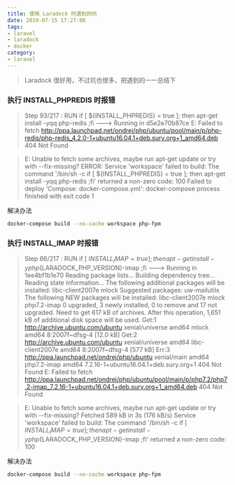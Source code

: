 ```yaml
---
title: 使用 Laradock 时遇到的坑
date: 2019-07-15 17:27:08
tags:
- laravel
- laradock
- docker
category:
- laravel
---
```


> Laradock 很好用，不过坑也很多，把遇到的一一总结下
<!-- more -->


### 执行 INSTALL_PHPREDIS 时报错

> Step 93/217 : RUN if [ ${INSTALL_PHPREDIS} = true ]; then apt-get install -yqq php-redis ;fi
  ---> Running in d5e2e70b87ce
  E: Failed to fetch http://ppa.launchpad.net/ondrej/php/ubuntu/pool/main/p/php-redis/php-redis_4.2.0-1+ubuntu16.04.1+deb.sury.org+1_amd64.deb 404 Not Found
  
> E: Unable to fetch some archives, maybe run apt-get update or try with --fix-missing?
  ERROR: Service 'workspace' failed to build: The command '/bin/sh -c if [
  ${INSTALL_PHPREDIS} = true ]; then apt-get install -yqq php-redis ;fi' returned a non-zero code: 100
  Failed to deploy 'Compose: docker-compose.yml': docker-compose process finished with exit code 1

解决办法

```bash
docker-compose build --no-cache workspace php-fpm
```

### 执行 INSTALL_IMAP 时报错

> Step 66/217 : RUN if [ ${INSTALL_IMAP} = true ]; then     apt-get install -y php${LARADOCK_PHP_VERSION}-imap ;fi
   ---> Running in 1ee4bf1b1e70
  Reading package lists...
  Building dependency tree...
  Reading state information...
  The following additional packages will be installed:
    libc-client2007e mlock
  Suggested packages:
    uw-mailutils
  The following NEW packages will be installed:
    libc-client2007e mlock php7.2-imap
  0 upgraded, 3 newly installed, 0 to remove and 17 not upgraded.
  Need to get 617 kB of archives.
  After this operation, 1,651 kB of additional disk space will be used.
  Get:1 http://archive.ubuntu.com/ubuntu xenial/universe amd64 mlock amd64 8:2007f~dfsg-4 [12.0 kB]
  Get:2 http://archive.ubuntu.com/ubuntu xenial/universe amd64 libc-client2007e amd64 8:2007f~dfsg-4 [577 kB]
  Err:3 http://ppa.launchpad.net/ondrej/php/ubuntu xenial/main amd64 php7.2-imap amd64 7.2.16-1+ubuntu16.04.1+deb.sury.org+1
    404  Not Found
  E: Failed to fetch http://ppa.launchpad.net/ondrej/php/ubuntu/pool/main/p/php7.2/php7.2-imap_7.2.16-1+ubuntu16.04.1+deb.sury.org+1_amd64.deb  404  Not Found
  
>  E: Unable to fetch some archives, maybe run apt-get update or try with --fix-missing?
  Fetched 589 kB in 3s (176 kB/s)
  Service 'workspace' failed to build: The command '/bin/sh -c if [ ${INSTALL_IMAP} = true ]; then     apt-get install -y php${LARADOCK_PHP_VERSION}-imap ;fi' returned a non-zero code: 100

解决办法

```bash
docker-compose build --no-cache workspace php-fpm
```